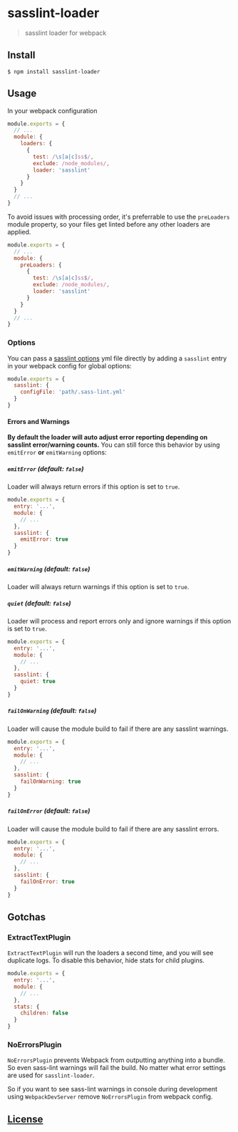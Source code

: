 # sasslint-loader

> sasslint loader for webpack

## Install

```console
$ npm install sasslint-loader
```

## Usage

In your webpack configuration

```js
module.exports = {
  // ...
  module: {
    loaders: {
      {
        test: /\s[a|c]ss$/,
        exclude: /node_modules/,
        loader: 'sasslint'
      }
    }
  }
  // ...
}
```

To avoid issues with processing order, it's preferrable to use the `preLoaders` module property, so your files get linted before any other loaders are applied.

```js
module.exports = {
  // ...
  module: {
    preLoaders: {
      {
        test: /\s[a|c]ss$/,
        exclude: /node_modules/,
        loader: 'sasslint'
      }
    }
  }
  // ...
}
```

### Options

You can pass a [sasslint options](https://github.com/sasstools/sass-lint/blob/develop/docs/sass-lint.yml) yml file directly by adding a `sasslint` entry in your webpack config for global options:

```js
module.exports = {
  sasslint: {
    configFile: 'path/.sass-lint.yml'
  }
}
```

#### Errors and Warnings

**By default the loader will auto adjust error reporting depending on sasslint error/warning counts.**
You can still force this behavior by using `emitError` **or** `emitWarning` options:

##### `emitError` (default: `false`)

Loader will always return errors if this option is set to `true`.

```js
module.exports = {
  entry: '...',
  module: {
    // ...
  },
  sasslint: {
    emitError: true
  }
}
```

##### `emitWarning` (default: `false`)

Loader will always return warnings if this option is set to `true`.

##### `quiet` (default: `false`)

Loader will process and report errors only and ignore warnings if this option is set to `true`.

```js
module.exports = {
  entry: '...',
  module: {
    // ...
  },
  sasslint: {
    quiet: true
  }
}
```

##### `failOnWarning` (default: `false`)

Loader will cause the module build to fail if there are any sasslint warnings.

```js
module.exports = {
  entry: '...',
  module: {
    // ...
  },
  sasslint: {
    failOnWarning: true
  }
}
```

##### `failOnError` (default: `false`)

Loader will cause the module build to fail if there are any sasslint errors.

```js
module.exports = {
  entry: '...',
  module: {
    // ...
  },
  sasslint: {
    failOnError: true
  }
}
```

## Gotchas

### ExtractTextPlugin
`ExtractTextPlugin` will run the loaders a second time, and you will see duplicate logs. To
disable this behavior, hide stats for child plugins.

```js
module.exports = {
  entry: '...',
  module: {
    // ...
  },
  stats: {
    children: false
  }
}
```

### NoErrorsPlugin

`NoErrorsPlugin` prevents Webpack from outputting anything into a bundle. So even sass-lint warnings
will fail the build. No matter what error settings are used for `sasslint-loader`.

So if you want to see sass-lint warnings in console during development using `WebpackDevServer`
remove `NoErrorsPlugin` from webpack config.

## [License](LICENSE)
